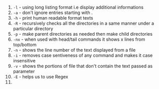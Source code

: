 1. `-l` - using long listing format i.e display additional informations
2. `-a` - don't ignore entries starting with .
3. `-h` - print human readable format texts
4. `-R` - recursively checks all the directories in a same manner under a particular directory
5. `-p` - make parent directories as needed then make child directories  
6. `-nx` - when used with head/tail commands it shows x lines from top/bottom
7. `-n` - shows the line number of the text displayed from a file
8. `-i` - removes case sentiveness of any command and makes it case insensitive
9. `-v` - shows the portions of file that don't contain the text passed as parameter
10. `-E` - helps us to use Regex
11. 
